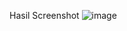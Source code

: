 Hasil Screenshot
![image](https://github.com/YulvaCintakandida/tugasPPM/assets/114393228/1006dec9-fca1-4b29-b2cc-0095ea666bba)



